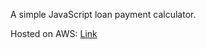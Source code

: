 A simple JavaScript loan payment calculator.

Hosted on AWS: [Link](http://loan-payment-calculator.s3-website-us-west-1.amazonaws.com/)
